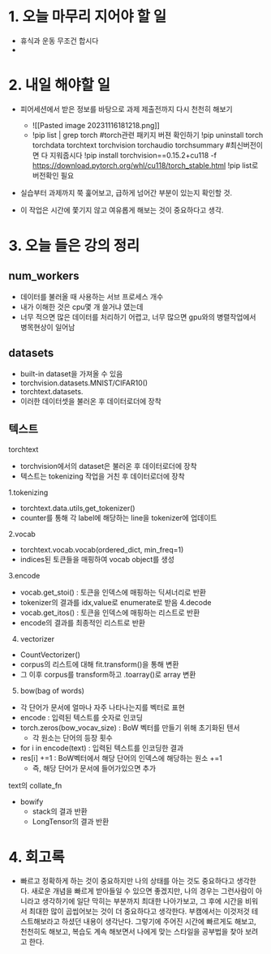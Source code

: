 
# 1. 오늘 마무리 지어야 할 일
- 휴식과 운동 무조건 합시다
- 


# 2. 내일 해야할 일
- 피어세션에서 받은 정보를 바탕으로 과제 제출전까지 다시 천천히 해보기
	- ![[Pasted image 20231116181218.png]]
	- !pip list | grep torch #torch관련 패키지 버젼 확인하기
		!pip uninstall torch torchdata torchtext torchvision torchaudio torchsummary #최신버전이면 다 지워줍시다
		!pip install torchvision==0.15.2+cu118 -f https://download.pytorch.org/whl/cu118/torch_stable.html
		!pip list로 버전확인 필요
	
- 실습부터 과제까지 쭉 훑어보고, 급하게 넘어간 부분이 있는지 확인할 것.
- 이 작업은 시간에 쫓기지 않고 여유롭게 해보는 것이 중요하다고 생각.


# 3. 오늘 들은 강의 정리
## num_workers
- 데이터를 불러올 때 사용하는 서브 프로세스 개수
- 내가 이해한 것은 cpu몇 개 쓸거냐 였는데
- 너무 적으면 많은 데이터를 처리하기 어렵고, 너무 많으면 gpu와의 병렬작업에서 병목현상이 일어남

## datasets
- built-in dataset을 가져올 수 있음
- torchvision.datasets.MNIST/CIFAR10()
- torchtext.datasets.
- 이러한 데이터셋을 불러온 후 데이터로더에 장착

## 텍스트
torchtext
- torchvision에서의 dataset은 불러온 후 데이터로더에 장착
- 텍스트는 tokenizing 작업을 거친 후 데이터로더에 장착

1.tokenizing
- torchtext.data.utils,get_tokenizer()
- counter를 통해 각 label에 해당하는 line을 tokenizer에 업데이트

2.vocab
- torchtext.vocab.vocab(ordered_dict, min_freq=1)
- indices된 토큰들을 매핑하여 vocab object를 생성

3.encode
- vocab.get_stoi() : 토큰을 인덱스에 매핑하는 딕셔너리로 반환
- tokenizer의 결과를 idx,value로 enumerate로 받음
4.decode
- vocab.get_itos() : 토큰을 인덱스에 매핑하는 리스트로 반환
- encode의 결과를 최종적인 리스트로 반환

4. vectorizer
- CountVectorizer()
- corpus의 리스트에 대해  fit.transform()을 통해 변환
- 그 이후 corpus를 transform하고 .toarray()로  array 변환

5. bow(bag of words)
- 각 단어가 문서에 얼마나 자주 나타나는지를 벡터로 표현
- encode : 입력된 텍스트를 숫자로 인코딩
- torch.zeros(bow_vocav_size) : BoW 벡터를 만들기 위해 초기화된 텐서
	- 각 원소는 단어의 등장 횟수
- for i in encode(text) : 입력된 텍스트를 인코딩한 결과
- res[i] +=1 : BoW벡터에서 해당 단어의 인덱스에 해당하는 원소 +=1
	- 즉, 해당 단어가 문서에 들어가있으면 추가

text의 collate_fn
- bowify
	- stack의 결과 반환
	- LongTensor의 결과 반환


# 4. 회고록
- 빠르고 정확하게 하는 것이 중요하지만 나의 상태를 아는 것도 중요하다고 생각한다. 새로운 개념을 빠르게 받아들일 수 있으면 좋겠지만, 나의 경우는 그런사람이 아니라고 생각하기에 일단 막히는 부분까지 최대한 나아가보고, 그 후에 시간을 비워서 최대한 많이 곱씹어보는 것이 더 중요하다고 생각한다. 부캠에서는 이것저것 테스트해보라고 하셨던 내용이 생각난다. 그렇기에 주어진 시간에 빠르게도 해보고, 천천히도 해보고, 복습도 계속 해보면서 나에게 맞는 스타일을 공부법을 찾아 보려고 한다. 